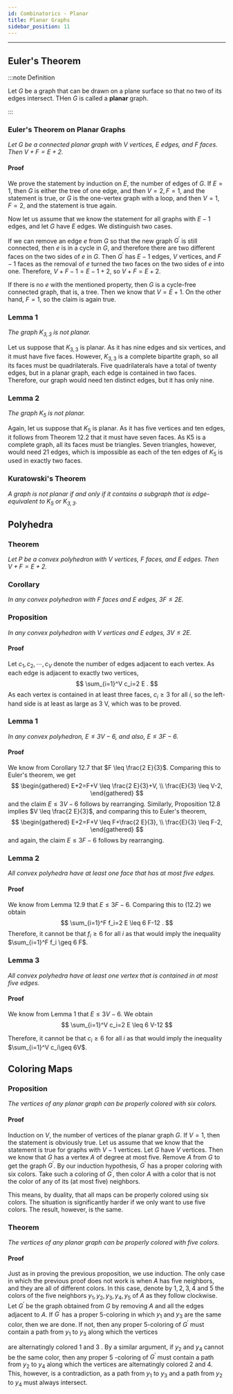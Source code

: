 ```yaml
---
id: Combinatorics - Planar
title: Planar Graphs
sidebar_position: 11
---
```

---

## Euler's Theorem

:::note Definition

Let $G$ be a graph that can be drawn on a plane surface so that no two of its edges intersect. THen $G$ is called a **planar** graph.

:::

### Euler's Theorem on Planar Graphs

*Let $G$ be a connected planar graph with $V$ vertices, $E$ edges, and $F$ faces. Then $V+F=E+2$.*

#### Proof

We prove the statement by induction on $E$, the number of edges of $G$. If $E=1$, then $G$ is either the tree of one edge, and then $V=2, F=1$, and the statement is true, or $G$ is the one-vertex graph with a loop, and then $V=1, F=2$, and the statement is true again.

Now let us assume that we know the statement for all graphs with $E-1$ edges, and let $G$ have $E$ edges. We distinguish two cases.

If we can remove an edge $e$ from $G$ so that the new graph $G^{\prime}$ is still connected, then $e$ is in a cycle in $G$, and therefore there are two different faces on the two sides of $e$ in $G$. Then $G^{\prime}$ has $E-1$ edges, $V$ vertices, and $F-1$ faces as the removal of $e$ turned the two faces on the two sides of $e$ into one. Therefore, $V+F-1=E-1+2$, so $V+F=E+2$.

If there is no $e$ with the mentioned property, then $G$ is a cycle-free connected graph, that is, a tree. Then we know that $V=E+1$. On the other hand, $F=1$, so the claim is again true.

### Lemma 1

*The graph $K_{3, 3}$ is not planar.*

Let us suppose that $K_{3, 3}$ is planar. As it has nine edges and six vertices, and it must have five faces. However, $K_{3, 3}$ is a complete bipartite graph, so all its faces must be quadrilaterals. Five quadrilaterals have a total of twenty edges, but in a planar graph, each edge is contained in two faces. Therefore, our graph would need ten distinct edges, but it has only nine.

### Lemma 2

*The graph $K_5$ is not planar.*

Again, let us suppose that $K_5$ is planar. As it has five vertices and ten edges, it follows from Theorem 12.2 that it must have seven faces. As K5 is a complete graph, all its faces must be triangles. Seven triangles, however, would need 21 edges, which is impossible as each of the ten edges of $K_5$ is used in exactly two faces.

### Kuratowski's Theorem

*A graph is not planar if and only if it contains a subgraph that is edge-equivalent to $K_5$ or $K_{3, 3}$.*

## Polyhedra

### Theorem

*Let $P$ be a convex polyhedron with $V$ vertices, $F$ faces, and $E$ edges. Then $V + F = E + 2$.*

### Corollary

*In any convex polyhedron with $F$ faces and $E$ edges, $3F \leq 2E$.*

### Proposition

*In any convex polyhedron with $V$ vertices and $E$ edges, $3V \leq 2E$.*

#### Proof

Let $c_1, c_2, \cdots, c_V$ denote the number of edges adjacent to each vertex. As each edge is adjacent to exactly two vertices,
$$
\sum_{i=1}^V c_i=2 E .
$$
As each vertex is contained in at least three faces, $c_i \geq 3$ for all $i$, so the left-hand side is at least as large as $3 \mathrm{~V}$, which was to be proved.

### Lemma 1

*In any convex polyhedron, $E \leq 3 V-6$, and also, $E \leq 3 F-6$.*

#### Proof

We know from Corollary 12.7 that $F \leq \frac{2 E}{3}$. Comparing this to Euler's theorem, we get
$$
\begin{gathered}
E+2=F+V \leq \frac{2 E}{3}+V, \\
\frac{E}{3} \leq V-2,
\end{gathered}
$$
and the claim $E \leq 3 V-6$ follows by rearranging. Similarly, Proposition 12.8 implies $V \leq \frac{2 E}{3}$, and comparing this to Euler's theorem,
$$
\begin{gathered}
E+2=F+V \leq F+\frac{2 E}{3}, \\
\frac{E}{3} \leq F-2,
\end{gathered}
$$
and again, the claim $E \leq 3 F-6$ follows by rearranging.

### Lemma 2

*All convex polyhedra have at least one face that has at most five edges.*

#### Proof

We know from Lemma 12.9 that $E \leq 3 F-6$. Comparing this to $(12.2)$ we obtain
$$
\sum_{i=1}^F f_i=2 E \leq 6 F-12 .
$$
Therefore, it cannot be that $f_i \geq 6$ for all $i$ as that would imply the inequality $\sum_{i=1}^F f_i \geq 6 F$.

### Lemma 3

*All convex polyhedra have at least one vertex that is contained in at most five edges.*

#### Proof

We know from Lemma 1 that $E \leq 3 V-6$. We obtain
$$
\sum_{i=1}^V c_i=2 E \leq 6 V-12
$$

Therefore, it cannot be that $c_i \geq 6$ for all $i$ as that would imply the inequality $\sum_{i=1}^V c_i\geq 6V$.

## Coloring Maps

### Proposition

*The vertices of any planar graph can be properly colored with six colors.*

#### Proof

Induction on $V$, the number of vertices of the planar graph $G$. If $V=1$, then the statement is obviously true. Let us assume that we know that the statement is true for graphs with $V-1$ vertices. Let $G$ have $V$ vertices. Then we know that $G$ has a vertex $A$ of degree at most five. Remove $A$ from $G$ to get the graph $G^{\prime}$. By our induction hypothesis, $G^{\prime}$ has a proper coloring with six colors. Take such a coloring of $G^{\prime}$, then color $A$ with a color that is not the color of any of its (at most five) neighbors.

This means, by duality, that all maps can be properly colored using six colors. The situation is significantly harder if we only want to use five colors. The result, however, is the same.

### Theorem

*The vertices of any planar graph can be properly colored with five colors.*

#### Proof

Just as in proving the previous proposition, we use induction. The only case in which the previous proof does not work is when $A$ has five neighbors, and they are all of different colors. In this case, denote by $1,2,3,4$ and 5 the colors of the five neighbors $y_1, y_2, y_3, y_4, y_5$ of $A$ as they follow clockwise. Let $G^{\prime}$ be the graph obtained from $G$ by removing $A$ and all the edges adjacent to $A$. If $G^{\prime}$ has a proper 5-coloring in which $y_1$ and $y_3$ are the same color, then we are done. If not, then any proper 5-coloring of $G^{\prime}$ must contain a path from $y_1$ to $y_3$ along which the vertices

are alternatingly colored 1 and 3 . By a similar argument, if $y_2$ and $y_4$ cannot be the same color, then any proper 5 -coloring of $G^{\prime}$ must contain a path from $y_2$ to $y_4$ along which the vertices are alternatingly colored 2 and 4. This, however, is a contradiction, as a path from $y_1$ to $y_3$ and a path from $y_2$ to $y_4$ must always intersect.
